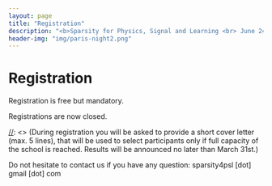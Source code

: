 ```yaml
---
layout: page
title: "Registration"
description: "<b>Sparsity for Physics, Signal and Learning <br> June 24th - 27th 2019</b>"
header-img: "img/paris-night2.png"
---
```


Registration
=======================
Registration is free but mandatory.

[//]: <> (Please register before **March 31st, 2019**.)

Registrations are now closed.

[//]: <> (During registration you will be asked to provide a short cover letter (max. 5 lines), that will be used to select participants only if full capacity of the school is reached. Results will be announced no later than March 31st.)

[//]: <> (**<a href="https://docs.google.com/forms/d/e/1FAIpQLSd2kf952gDKGe7ckEmNZXU-6lxpKWjgPg-4x9swEh4qTIojnQ/viewform?usp=sf_link" target="blank">Registration form</a>**)

Do not hesitate to contact us if you have any question: sparsity4psl [dot] gmail [dot] com